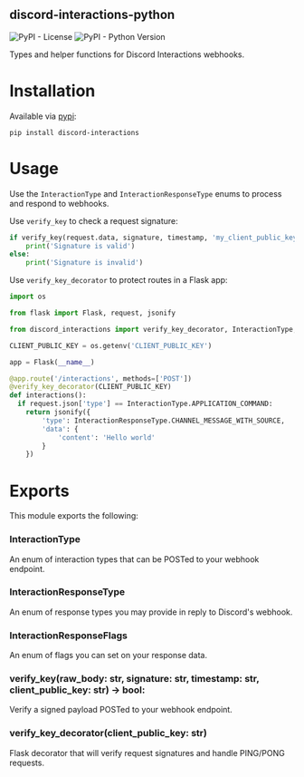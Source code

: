 discord-interactions-python
---
![PyPI - License](https://img.shields.io/pypi/l/discord-interactions)
![PyPI - Python Version](https://img.shields.io/pypi/pyversions/discord-interactions)

Types and helper functions for Discord Interactions webhooks.

# Installation

Available via [pypi](https://pypi.org/project/discord-interactions/):

```
pip install discord-interactions
```

# Usage

Use the `InteractionType` and `InteractionResponseType` enums to process and respond to webhooks.

Use `verify_key` to check a request signature:

```py
if verify_key(request.data, signature, timestamp, 'my_client_public_key'):
    print('Signature is valid')
else:
    print('Signature is invalid')
```
      
Use `verify_key_decorator` to protect routes in a Flask app:

```py
import os

from flask import Flask, request, jsonify

from discord_interactions import verify_key_decorator, InteractionType, InteractionResponseType

CLIENT_PUBLIC_KEY = os.getenv('CLIENT_PUBLIC_KEY')

app = Flask(__name__)

@app.route('/interactions', methods=['POST'])
@verify_key_decorator(CLIENT_PUBLIC_KEY)
def interactions():
  if request.json['type'] == InteractionType.APPLICATION_COMMAND:
    return jsonify({
        'type': InteractionResponseType.CHANNEL_MESSAGE_WITH_SOURCE,
        'data': {
            'content': 'Hello world'
        }
    })
```

# Exports

This module exports the following:

### InteractionType

An enum of interaction types that can be POSTed to your webhook endpoint.

### InteractionResponseType

An enum of response types you may provide in reply to Discord's webhook.

### InteractionResponseFlags

An enum of flags you can set on your response data.

### verify_key(raw_body: str, signature: str, timestamp: str, client_public_key: str) -> bool:

Verify a signed payload POSTed to your webhook endpoint.

### verify_key_decorator(client_public_key: str)

Flask decorator that will verify request signatures and handle PING/PONG requests.
